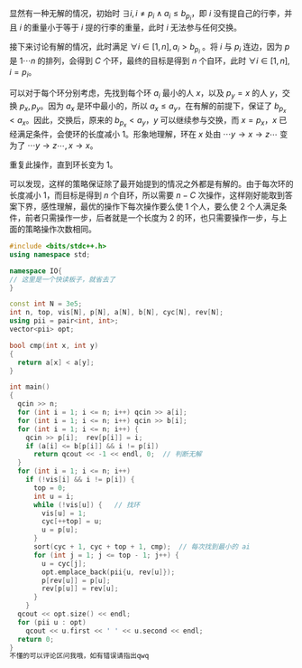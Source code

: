 显然有一种无解的情况，初始时 $\exists i, i \not= p_i \wedge a_i\le b_{p_i}$，即 $i$ 没有提自己的行李，并且 $i$ 的重量小于等于 $i$ 提的行李的重量，此时 $i$ 无法参与任何交换。

接下来讨论有解的情况，此时满足 $\forall i\in[1,n],a_i> b_{p_i}$ 。将 $i$ 与 $p_i$ 连边，因为 $p$ 是 $1\cdots n$ 的排列，会得到 $C$ 个环，最终的目标是得到 $n$ 个自环，此时 $\forall i\in[1,n],i=p_i$。

可以对于每个环分别考虑，先找到每个环 $a_i$ 最小的人 $x$，以及 $p_y=x$ 的人 $y$，交换 $p_x,p_y$。因为 $a_x$ 是环中最小的，所以 $a_x\le a_y$，在有解的前提下，保证了 $b_{p_x}<a_x$。因此，交换后，原来的 $b_{p_x}<a_y$，$y$ 可以继续参与交换，而 $x=p_x$，$x$ 已经满足条件，会使环的长度减小 $1$。形象地理解，环在 $x$ 处由 $\cdots y\rightarrow x\rightarrow z\cdots$ 变为了 $\cdots y\rightarrow z\cdots ,x\rightarrow x$。

重复此操作，直到环长变为 $1$。

可以发现，这样的策略保证除了最开始提到的情况之外都是有解的。由于每次环的长度减小 $1$，而目标是得到 $n$ 个自环，所以需要 $n-C$ 次操作，这样刚好能取到答案下界，感性理解，最优的操作下每次操作要么使 $1$ 个人，要么使 $2$ 个人满足条件，前者只需操作一步，后者就是一个长度为 $2$ 的环，也只需要操作一步，与上面的策略操作次数相同。

```cpp
#include <bits/stdc++.h>
using namespace std;

namespace IO{
// 这里是一个快读板子，就省去了
}

const int N = 3e5;
int n, top, vis[N], p[N], a[N], b[N], cyc[N], rev[N];
using pii = pair<int, int>;
vector<pii> opt;

bool cmp(int x, int y)
{
  return a[x] < a[y];
}

int main()
{
  qcin >> n;
  for (int i = 1; i <= n; i++) qcin >> a[i];
  for (int i = 1; i <= n; i++) qcin >> b[i];
  for (int i = 1; i <= n; i++) {
    qcin >> p[i];  rev[p[i]] = i;
    if (a[i] <= b[p[i]] && i != p[i])
      return qcout << -1 << endl, 0;  // 判断无解
  }
  for (int i = 1; i <= n; i++)
    if (!vis[i] && i != p[i]) {
      top = 0;
      int u = i;
      while (!vis[u]) {   // 找环
        vis[u] = 1;
        cyc[++top] = u;
        u = p[u];
      }
      sort(cyc + 1, cyc + top + 1, cmp);  // 每次找到最小的 ai
      for (int j = 1; j <= top - 1; j++) {
        u = cyc[j];
        opt.emplace_back(pii{u, rev[u]});
        p[rev[u]] = p[u];
        rev[p[u]] = rev[u];
      }
    }
  qcout << opt.size() << endl;
  for (pii u : opt)
    qcout << u.first << ' ' << u.second << endl;
  return 0;
}
不懂的可以评论区问我哦，如有错误请指出qwq
```
